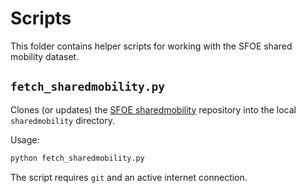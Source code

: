 # Scripts

This folder contains helper scripts for working with the SFOE shared mobility dataset.

## `fetch_sharedmobility.py`

Clones (or updates) the [SFOE sharedmobility](https://github.com/SFOE/sharedmobility) repository into the local `sharedmobility` directory.

Usage:

```bash
python fetch_sharedmobility.py
```

The script requires `git` and an active internet connection.
